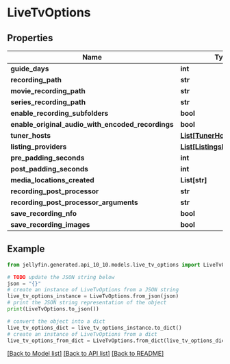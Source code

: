 # LiveTvOptions


## Properties

Name | Type | Description | Notes
------------ | ------------- | ------------- | -------------
**guide_days** | **int** |  | [optional] 
**recording_path** | **str** |  | [optional] 
**movie_recording_path** | **str** |  | [optional] 
**series_recording_path** | **str** |  | [optional] 
**enable_recording_subfolders** | **bool** |  | [optional] 
**enable_original_audio_with_encoded_recordings** | **bool** |  | [optional] 
**tuner_hosts** | [**List[TunerHostInfo]**](TunerHostInfo.md) |  | [optional] 
**listing_providers** | [**List[ListingsProviderInfo]**](ListingsProviderInfo.md) |  | [optional] 
**pre_padding_seconds** | **int** |  | [optional] 
**post_padding_seconds** | **int** |  | [optional] 
**media_locations_created** | **List[str]** |  | [optional] 
**recording_post_processor** | **str** |  | [optional] 
**recording_post_processor_arguments** | **str** |  | [optional] 
**save_recording_nfo** | **bool** |  | [optional] 
**save_recording_images** | **bool** |  | [optional] 

## Example

```python
from jellyfin.generated.api_10_10.models.live_tv_options import LiveTvOptions

# TODO update the JSON string below
json = "{}"
# create an instance of LiveTvOptions from a JSON string
live_tv_options_instance = LiveTvOptions.from_json(json)
# print the JSON string representation of the object
print(LiveTvOptions.to_json())

# convert the object into a dict
live_tv_options_dict = live_tv_options_instance.to_dict()
# create an instance of LiveTvOptions from a dict
live_tv_options_from_dict = LiveTvOptions.from_dict(live_tv_options_dict)
```
[[Back to Model list]](README.md#documentation-for-models) [[Back to API list]](README.md#documentation-for-api-endpoints) [[Back to README]](README.md)


